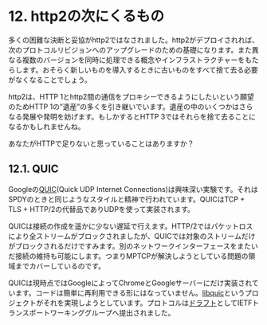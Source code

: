 # 12. http2の次にくるもの

多くの困難な決断と妥協がhttp2ではなされました。http2がデプロイされれば、次のプロトコルリビジョンへのアップグレードのための基礎になります。また異なる複数のバージョンを同時に処理できる概念やインフラストラクチャーをもたらします。おそらく新しいものを導入するときに古いものをすべて捨て去る必要がなくなることでしょう。

http2は、HTTP 1とhttp2間の通信をプロキシーできるようにしたいという願望のためHTTP 1の”遺産”の多くを引き継いでいます。遺産の中のいくつかはさらなる発展や発明を妨げます。もしかするとHTTP 3ではそれらを捨て去ることになるかもしれませんね。

あなたがHTTPで足りないと思っていることはありますか？

## 12.1. QUIC

Googleの[QUIC](https://www.chromium.org/quic)\(Quick UDP Internet Connections\)は興味深い実験です。それはSPDYのときと同じようなスタイルと精神で行われています。QUICはTCP + TLS + HTTP/2の代替品でありUDPを使って実装されます。

QUICは接続の作成を遥かに少ない遅延で行えます。HTTP/2ではパケットロスにより全ストリームがブロックされましたが、QUICでは対象のストリームだけがブロックされるだけですみます。別のネットワークインターフェースをまたいだ接続の維持も可能にします。つまりMPTCPが解決しようとしている問題の領域までカバーしているのです。

QUICは現時点ではGoogleによってChromeとGoogleサーバーにだけ実装されています。コードは簡単に再利用できる形にはなっていません。[libquic](https://github.com/devsisters/libquic)というプロジェクトがそれを実現しようとしています。プロトコルは[ドラフト](https://tools.ietf.org/html/draft-tsvwg-quic-protocol-01)としてIETFトランスポートワーキンググループへ提出されました。

